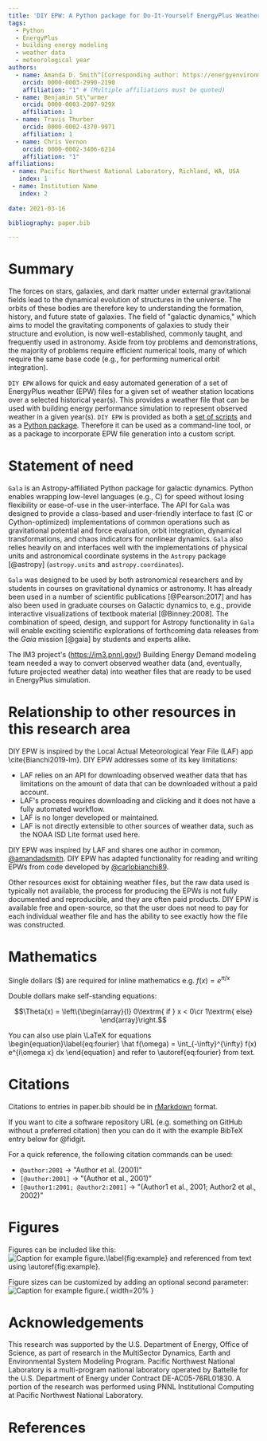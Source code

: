 ```yaml
---
title: 'DIY EPW: A Python package for Do-It-Yourself EnergyPlus Weather files'
tags:
  - Python
  - EnergyPlus
  - building energy modeling
  - weather data
  - meteorological year
authors:
  - name: Amanda D. Smith^[Corresponding author: https://energyenvironment.pnnl.gov/staff/staff_info.asp?staff_num=3681]
    orcid: 0000-0003-2990-2190
    affiliation: "1" # (Multiple affiliations must be quoted)
  - name: Benjamin St\"urmer
    orcid: 0000-0003-2007-929X
    affiliation: 1
  - name: Travis Thurber
    orcid: 0000-0002-4370-9971
    affiliation: 1
  - name: Chris Vernon
    orcid: 0000-0002-3406-6214
    affiliation: "1"
affiliations:
 - name: Pacific Northwest National Laboratory, Richland, WA, USA
   index: 1
 - name: Institution Name
   index: 2
   
date: 2021-03-16

bibliography: paper.bib

---
```


# Summary

The forces on stars, galaxies, and dark matter under external gravitational
fields lead to the dynamical evolution of structures in the universe. The orbits
of these bodies are therefore key to understanding the formation, history, and
future state of galaxies. The field of "galactic dynamics," which aims to model
the gravitating components of galaxies to study their structure and evolution,
is now well-established, commonly taught, and frequently used in astronomy.
Aside from toy problems and demonstrations, the majority of problems require
efficient numerical tools, many of which require the same base code (e.g., for
performing numerical orbit integration).


`DIY EPW` allows for quick and easy automated generation of a set of EnergyPlus weather (EPW) files for a
given set of weather station locations over a selected historical year(s). This provides a weather file that can be
used with building energy performance simulation to represent observed weather in a given year(s). `DIY EPW` is provided as both a [set of scripts](https://github.com/IMMM-SFA/diyepw-scripts) and as a [Python
package](https://github.com/IMMM-SFA/diyepw). Therefore it can be used as a command-line tool, or as a
package to incorporate EPW file generation into a custom script.

# Statement of need

`Gala` is an Astropy-affiliated Python package for galactic dynamics. Python
enables wrapping low-level languages (e.g., C) for speed without losing
flexibility or ease-of-use in the user-interface. The API for `Gala` was
designed to provide a class-based and user-friendly interface to fast (C or
Cython-optimized) implementations of common operations such as gravitational
potential and force evaluation, orbit integration, dynamical transformations,
and chaos indicators for nonlinear dynamics. `Gala` also relies heavily on and
interfaces well with the implementations of physical units and astronomical
coordinate systems in the `Astropy` package [@astropy] (`astropy.units` and
`astropy.coordinates`).

`Gala` was designed to be used by both astronomical researchers and by
students in courses on gravitational dynamics or astronomy. It has already been
used in a number of scientific publications [@Pearson:2017] and has also been
used in graduate courses on Galactic dynamics to, e.g., provide interactive
visualizations of textbook material [@Binney:2008]. The combination of speed,
design, and support for Astropy functionality in `Gala` will enable exciting
scientific explorations of forthcoming data releases from the *Gaia* mission
[@gaia] by students and experts alike.

The IM3 project's (https://im3.pnnl.gov/) Building Energy Demand modeling team needed a way to convert
observed weather data (and, eventually, future projected weather data) into weather files that are ready to be
used in EnergyPlus simulation.

# Relationship to other resources in this research area

DIY EPW is inspired by the Local Actual Meteorological Year File (LAF) app \cite{Bianchi2019-lm}. DIY EPW addresses some of its key limitations: 
- LAF relies on an API for downloading observed weather data that has limitations on the amount of data that can be downloaded without a paid account.
- LAF's process requires downloading and clicking and it does not have a fully automated workflow.
- LAF is no longer developed or maintained.
- LAF is not directly extensible to other sources of weather data, such as the NOAA ISD Lite format used here.

DIY EPW was inspired by LAF and shares one author in common, [@amandadsmith](https://github.com/amandadsmith). DIY EPW has adapted functionality for reading and writing EPWs from code developed by [@carlobianchi89](https://github.com/carlobianchi89).

Other resources exist for obtaining weather files, but the raw data used is typically not available, the process for producing the EPWs is not fully documented and reproducible, and they are often paid products. DIY EPW is available free and open-source, so that the user does not need to pay for each individual weather file and has the ability to see exactly how the file was constructed.

# Mathematics

Single dollars ($) are required for inline mathematics e.g. $f(x) = e^{\pi/x}$

Double dollars make self-standing equations:

$$\Theta(x) = \left\{\begin{array}{l}
0\textrm{ if } x < 0\cr
1\textrm{ else}
\end{array}\right.$$

You can also use plain \LaTeX for equations
\begin{equation}\label{eq:fourier}
\hat f(\omega) = \int_{-\infty}^{\infty} f(x) e^{i\omega x} dx
\end{equation}
and refer to \autoref{eq:fourier} from text.

# Citations

Citations to entries in paper.bib should be in
[rMarkdown](http://rmarkdown.rstudio.com/authoring_bibliographies_and_citations.html)
format.

If you want to cite a software repository URL (e.g. something on GitHub without a preferred
citation) then you can do it with the example BibTeX entry below for @fidgit.

For a quick reference, the following citation commands can be used:
- `@author:2001`  ->  "Author et al. (2001)"
- `[@author:2001]` -> "(Author et al., 2001)"
- `[@author1:2001; @author2:2001]` -> "(Author1 et al., 2001; Author2 et al., 2002)"

# Figures

Figures can be included like this:
![Caption for example figure.\label{fig:example}](figure.png)
and referenced from text using \autoref{fig:example}.

Figure sizes can be customized by adding an optional second parameter:
![Caption for example figure.](figure.png){ width=20% }

# Acknowledgements

This research was supported by the U.S. Department of Energy, Office of Science, as part of research in the MultiSector Dynamics, Earth and Environmental System Modeling Program. Pacific Northwest National Laboratory is a multi-program national laboratory operated by Battelle for the U.S. Department of Energy under Contract DE-AC05-76RL01830. A portion of the research was performed using PNNL Institutional Computing at Pacific Northwest National Laboratory. 

# References
